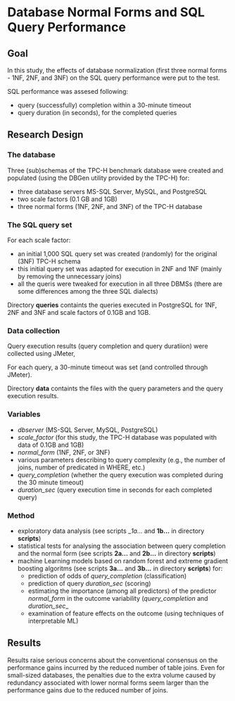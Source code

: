 # Database Normal Forms and SQL Query Performance

## Goal
In this study, the effects of database normalization (first three normal forms - 1NF, 2NF, and 3NF) on the SQL query performance were put to the test.

SQL performance was assesed following:
* query (successfully) completion within a 30-minute timeout
* query duration (in seconds), for the completed queries 


## Research Design

### The database
Three (sub)schemas of the TPC-H benchmark database were created and populated (using the DBGen utility provided by the TPC-H) for:
* three database servers MS-SQL Server, MySQL, and PostgreSQL
* two scale factors (0.1 GB and 1GB)
* three normal forms (1NF, 2NF, and 3NF) of the TPC-H database

### The SQL query set
For each scale factor:
* an initial 1,000 SQL query set was created (randomly) for the original (3NF) TPC-H schema
* this initial query set was adapted for execution in 2NF and 1NF (mainly by removing the unnecessary joins)
* all the queris were tweaked for execution in all three DBMSs (there are some differences among the three SQL dialects)
  
Directory __queries__ containts the queries executed in PostgreSQL for 1NF, 2NF and 3NF and scale factors of 0.1GB and 1GB.


### Data collection
Query execution results (query completion and query duratiion) were collected using JMeter,

For each query, a 30-minute timeout was set (and controlled through JMeter).

Directory __data__ containts the files with the query parameters and the query execution results.


### Variables
* _dbserver_ (MS-SQL Server, MySQL, PostgreSQL)
* _scale_factor_ (for this study, the TPC-H database was populated with data of 0.1GB and 1GB)
* _normal_form_ (1NF, 2NF, or 3NF)
* various parameters describing to query complexity (e.g., the number of joins, number of predicated in WHERE, etc.)
* _query_completion_ (whether the query execution was completed during the 30 minute timeout)
* _duration_sec_ (query execution time in seconds for each completed query)

### Method
* exploratory data analysis (see scripts __1a..._ and __1b...__ in directory __scripts__)
* statistical tests for analysing the association between query completion and the normal form (see scripts __2a...__ and __2b...__ in directory __scripts__)
* machine Learning models based on random forest and extreme gradient boosting algoritms (see scripts __3a...__ and __3b...__ in directory __scripts__) for:
  - prediction of odds of _query_completion_ (classification)
  - prediction of query _duration_sec_ (scoring)
  - estimating the importance (among all predictors) of the predictor _normal_form_ in the outcome variability (_query_completion_ and _duration_sec__
  - examination of feature effects on the outcome (using techniques of interpretable ML)


## Results
Results raise serious concerns about the conventional consensus on the performance gains incurred by the reduced number of table joins. 
Even for small-sized databases, the penalties due to the extra volume caused by redundancy associated with lower normal forms
seem larger than the performance gains due to the reduced number of joins. 
